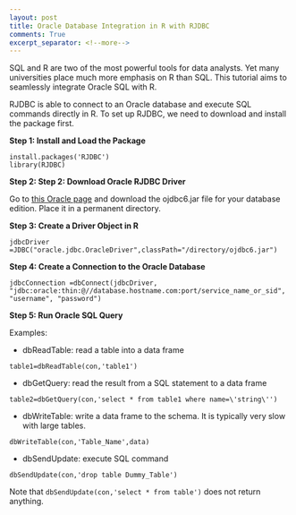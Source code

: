 ```yaml
---
layout: post
title: Oracle Database Integration in R with RJDBC
comments: True
excerpt_separator: <!--more-->
---
```

SQL and R are two of the most powerful tools for data analysts. Yet many universities place much more emphasis on R than SQL. This tutorial aims to seamlessly integrate Oracle SQL with R.

RJDBC is able to connect to an Oracle database and execute SQL commands directly in R. To set up RJDBC, we need to download and install the package first.

**Step 1: Install and Load the Package**
<pre><code>install.packages('RJDBC')
library(RJDBC)</code></pre>

**Step 2: Step 2: Download Oracle RJDBC Driver**

Go to [this Oracle page](http://www.oracle.com/technetwork/database/enterprise-edition/jdbc-112010-090769.html) and download the ojdbc6.jar file for your database edition. Place it in a permanent directory. 

**Step 3: Create a Driver Object in R**
 <pre><code>jdbcDriver =JDBC("oracle.jdbc.OracleDriver",classPath="/directory/ojdbc6.jar")</code></pre>
 
 **Step 4: Create a Connection to the Oracle Database**
 <pre><code>jdbcConnection =dbConnect(jdbcDriver, "jdbc:oracle:thin:@//database.hostname.com:port/service_name_or_sid", "username", "password")</code></pre>
 
<!--more-->
 
 **Step 5: Run Oracle SQL Query**
 
 Examples:
 
* dbReadTable: read a table into a data frame
 <pre><code>table1=dbReadTable(con,'table1')</code></pre>

* dbGetQuery: read the result from a SQL statement to a data frame
 <pre><code>table2=dbGetQuery(con,'select * from table1 where name=\'string\'')</code></pre>

* dbWriteTable: write a data frame to the schema. It is typically very slow with large tables.
 <pre><code>dbWriteTable(con,'Table_Name',data)</code></pre>

* dbSendUpdate: execute SQL command
 <pre><code>dbSendUpdate(con,'drop table Dummy_Table')</code></pre>

 Note that `dbSendUpdate(con,'select * from table')` does not return anything.
